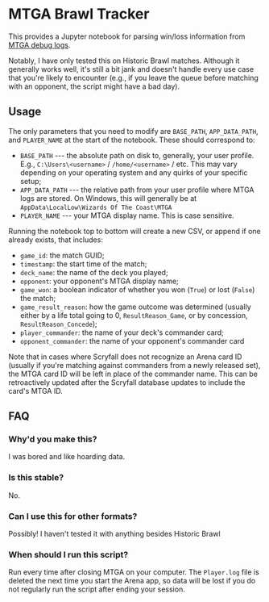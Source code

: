 # MTGA Brawl Tracker

This provides a Jupyter notebook for parsing win/loss information from [MTGA debug logs](https://mtgarena-support.wizards.com/hc/en-us/articles/360000726823-Creating-Log-Files-on-PC-Mac-Steam).

Notably, I have only tested this on Historic Brawl matches. Although it generally works well, it's still a bit jank and doesn't handle every use case that you're likely to encounter (e.g., if you leave the queue before matching with an opponent, the script might have a bad day).


## Usage

The only parameters that you need to modify are `BASE_PATH`, `APP_DATA_PATH`, and `PLAYER_NAME` at the start of the notebook. These should correspond to:

  - `BASE_PATH` --- the absolute path on disk to, generally, your user profile. E.g., `C:\Users\<username>` / `/home/<username>` / etc. This may vary depending on your operating system and any quirks of your specific setup;
  - `APP_DATA_PATH` --- the relative path from your user profile where MTGA logs are stored. On Windows, this will generally be at `AppData\LocalLow\Wizards Of The Coast\MTGA`
  - `PLAYER_NAME` --- your MTGA display name. This is case sensitive.

Running the notebook top to bottom will create a new CSV, or append if one already exists, that includes:

  - `game_id`: the match GUID;
  - `timestamp`: the start time of the match;
  - `deck_name`: the name of the deck you played;
  - `opponent`: your opponent's MTGA display name;
  - `game_won`: a boolean indicator of whether you won (`True`) or lost (`False`) the match;
  - `game_result_reason`: how the game outcome was determined (usually either by a life total going to 0, `ResultReason_Game`, or by concession, `ResultReason_Concede`);
  - `player_commander`: the name of your deck's commander card;
  - `opponent_commander`: the name of your opponent's commander card

Note that in cases where Scryfall does not recognize an Arena card ID (usually if you're matching against commanders from a newly released set), the MTGA card ID will be left in place of the commander name. This can be retroactively updated after the Scryfall database updates to include the card's MTGA ID.


## FAQ

### Why'd you make this?

I was bored and like hoarding data.

### Is this stable?

No.

### Can I use this for other formats?

Possibly! I haven't tested it with anything besides Historic Brawl

### When should I run this script?

Run every time after closing MTGA on your computer. The `Player.log` file is deleted the next time you start the Arena app, so data will be lost if you do not regularly run the script after ending your session.